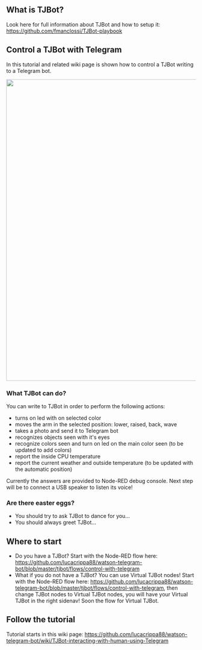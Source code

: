 ## What is TJBot?

Look here for full information about TJBot and how to setup it: https://github.com/fmanclossi/TJBot-playbook


## Control a TJBot with Telegram

In this tutorial and related wiki page is shown how to control a TJBot writing to a Telegram bot. 

<img src="https://github.com/lucacrippa88/watson-telegram-bot/blob/master/img/tjbot_telegram.jpg" width="800px">

### What TJBot can do?

You can write to TJBot in order to perform the following actions:

- turns on led with on selected color 
- moves the arm in the selected position: lower, raised, back, wave
- takes a photo and send it to Telegram bot
- recognizes objects seen with it's eyes
- recognize colors seen and turn on led on the main color seen (to be updated to add colors)
- report the inside CPU temperature
- report the current weather and outside temperature (to be updated with the automatic position)

Currently the answers are provided to Node-RED debug console. Next step will be to connect a USB speaker to listen its voice!

### Are there easter eggs?

- You should try to ask TJBot to dance for you...
- You should always greet TJBot...


## Where to start

- Do you have a TJBot? Start with the Node-RED flow here: https://github.com/lucacrippa88/watson-telegram-bot/blob/master/tjbot/flows/control-with-telegram
- What if you do not have a TJBot? You can use Virtual TJBot nodes! Start with the Node-RED flow here: https://github.com/lucacrippa88/watson-telegram-bot/blob/master/tjbot/flows/control-with-telegram, then change TJBot nodes to Virtual TJBot nodes, you will have your Virtual TJBot in the right sidenav! Soon the flow for Virtual TJBot.


## Follow the tutorial

Tutorial starts in this wiki page: https://github.com/lucacrippa88/watson-telegram-bot/wiki/TJBot-interacting-with-human-using-Telegram
